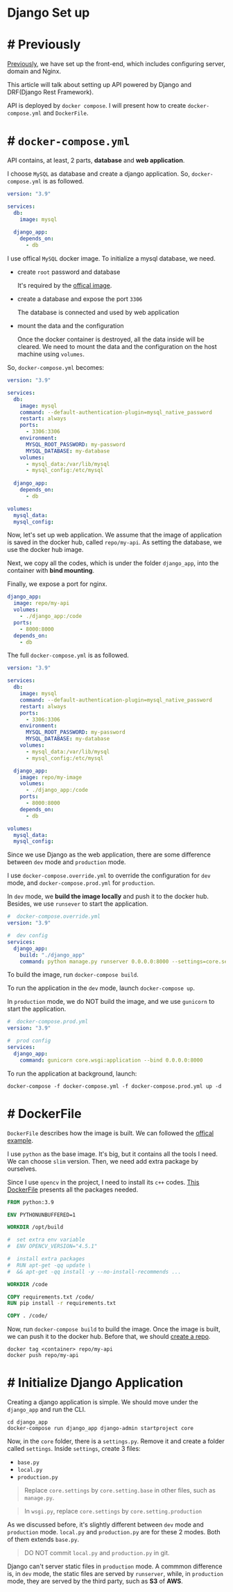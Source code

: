 #  Django Set up

# #  Previously

[Previously](https://github.com/EnzoSeason/study-notes/blob/main/seasonliu/frontend-setup.md), we have set up the front-end, which includes configuring server, domain and Nginx.

This article will talk about setting up API powered by Django and DRF(Django Rest Framework).

API is deployed by `docker compose`. I will present how to create `docker-compose.yml` and `DockerFile`.

# #  `docker-compose.yml`

API contains, at least, 2 parts, **database** and **web application**. 

I choose `MySQL` as database and create a django application. So, `docker-compose.yml` is as followed.

```yml
version: "3.9"

services:
  db:
    image: mysql
  
  django_app:
    depends_on:
      - db
```

I use offical `MySQL` docker image. To initialize a mysql database, we need.
- create `root` password and database
  
  It's required by the [offical image](https://hub.docker.com/_/mysql).

- create a database and expose the port `3306`

   The database is connected and used by web application


- mount the data and the configuration

   Once the docker container is destroyed, all the data inside will be cleared. We need to mount the data and the configuration on the host machine using `volumes`.

So, `docker-compose.yml` becomes:

```yml
version: "3.9"

services:
  db:
    image: mysql
    command: --default-authentication-plugin=mysql_native_password
    restart: always
    ports:
      - 3306:3306
    environment:
      MYSQL_ROOT_PASSWORD: my-password
      MYSQL_DATABASE: my-database
    volumes:
      - mysql_data:/var/lib/mysql
      - mysql_config:/etc/mysql
  
  django_app:
    depends_on:
      - db

volumes:
  mysql_data:
  mysql_config:
```

Now, let's set up web application. We assume that the image of application is saved in the docker hub, called `repo/my-api`. As setting the database, we use the docker hub image.

Next, we copy all the codes, which is under the folder `django_app`, into the container with **bind mounting**.

Finally, we expose a port for nginx.

```yml
django_app:
  image: repo/my-api
  volumes:
    - ./django_app:/code
  ports:
    - 8000:8000
  depends_on:
    - db
```

The full `docker-compose.yml` is as followed.

```yml
version: "3.9"

services:
  db:
    image: mysql
    command: --default-authentication-plugin=mysql_native_password
    restart: always
    ports:
      - 3306:3306
    environment:
      MYSQL_ROOT_PASSWORD: my-password
      MYSQL_DATABASE: my-database
    volumes:
      - mysql_data:/var/lib/mysql
      - mysql_config:/etc/mysql

  django_app:
    image: repo/my-image
    volumes:
      - ./django_app:/code
    ports:
      - 8000:8000
    depends_on:
      - db

volumes:
  mysql_data:
  mysql_config:
```

Since we use Django as the web application, there are some difference between `dev` mode and `production` mode. 

I use `docker-compose.override.yml` to override the configuration for `dev` mode, and `docker-compose.prod.yml` for `production`.

In `dev` mode, we **build the image locally** and push it to the docker hub. Besides, we use `runsever` to start the application.

```yml
#  docker-compose.override.yml
version: "3.9"

#  dev config
services:
  django_app:
    build: "./django_app"
    command: python manage.py runserver 0.0.0.0:8000 --settings=core.settings.local
```

To build the image, run `docker-compose build`.

To run the application in the `dev` mode, launch `docker-compose up`.

In `production` mode, we do NOT build the image, and we use `gunicorn` to start the application.

```yml
#  docker-compose.prod.yml
version: "3.9"

#  prod config
services:
  django_app:
    command: gunicorn core.wsgi:application --bind 0.0.0.0:8000
```

To run the application at background, launch:

```command
docker-compose -f docker-compose.yml -f docker-compose.prod.yml up -d
```

# #  DockerFile

`DockerFile` describes how the image is built. We can followed the [offical example](https://docs.docker.com/language/python/build-images/).

I use `python` as the base image. It's big, but it contains all the tools I need. We can choose `slim` version. Then, we need add extra package by ourselves.

Since I use `opencv` in the project, I need to install its `c++` codes. [This DockerFile](https://github.com/janza/docker-python3-opencv/blob/master/Dockerfile) presents all the packages needed.

```DockerFile
FROM python:3.9

ENV PYTHONUNBUFFERED=1

WORKDIR /opt/build

#  set extra env variable
#  ENV OPENCV_VERSION="4.5.1"

#  install extra packages
#  RUN apt-get -qq update \ 
#  && apt-get -qq install -y --no-install-recommends ...

WORKDIR /code

COPY requirements.txt /code/
RUN pip install -r requirements.txt

COPY . /code/
```

Now, run `docker-compose build` to build the image. Once the image is built, we can push it to the docker hub. Before that, we should [create a repo](https://docs.docker.com/docker-hub/repos/).

```command
docker tag <container> repo/my-api
docker push repo/my-api
```

# #  Initialize Django Application

Creating a django application is simple. We should move under the `django_app` and run the CLI.

```command
cd django_app
docker-compose run django_app django-admin startproject core
```

Now, in the `core` folder, there is a `settings.py`. Remove it and create a folder called `settings`. Inside `settings`, create 3 files:
- `base.py`
- `local.py`
- `production.py`

> Replace `core.settings` by `core.setting.base` in other files, such as `manage.py`.

> In `wsgi.py`, replace `core.settings` by `core.setting.production`

As we discussed before, it's slightly different between `dev` mode and `production` mode. `local.py` and `production.py` are for these 2 modes. Both of them extends `base.py`.

> DO NOT commit `local.py` and `production.py` in git.

Django can't server static files in `production` mode. A commmon difference is, in `dev` mode, the static files are served by `runserver`, while, in `production` mode, they are served by the third party, such as **S3** of **AWS**.

